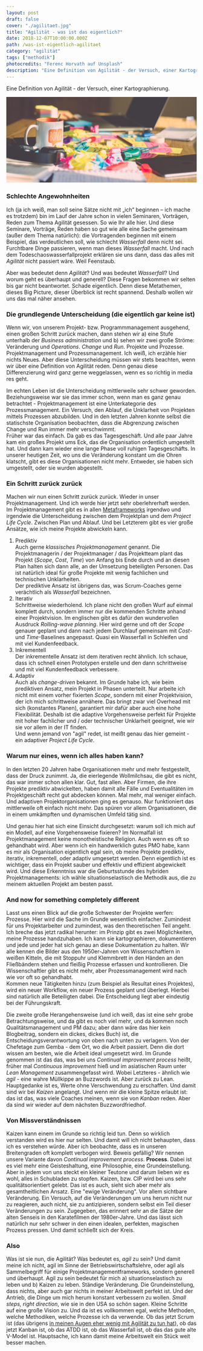 ```yaml
---
layout: post
draft: false
cover: "./agilitaet.jpg"
title: "Agilität - was ist das eigentlich?" 
date: 2018-12-07T10:00:00.000Z
path: /was-ist-eigentlich-agilitaet
category: "agilität"
tags: ["methodik"]
photocredits: "Ferenc Horvath auf Unsplash"
description: "Eine Definition von Agilität - der Versuch, einer Kartographierung."
---
```


Eine Definition von Agilität - der Versuch, einer Kartographierung.

![Was ist Agilität](./agilitaet.jpg)

### Schlechte Angewohnheiten

Ich (ja ich weiß, man soll seine Sätze nicht mit „ich“ beginnen – ich mache es trotzdem) bin im Lauf der Jahre schon in vielen Seminaren, Vorträgen, Reden zum Thema Agilität gesessen. So wie Ihr alle hier. Und diese Seminare, Vorträge, Reden haben so gut wie alle eine Sache gemeinsam (außer dem Thema natürlich): die Vortragenden beginnen mit einem Beispiel, das verdeutlichen soll, wie schlecht _Wasserfall_ denn nicht sei. Furchtbare Dinge passieren, wenn man dieses _Wasserfall_ macht. Und nach dem Todeschaoswasserfallprojekt erklären sie uns dann, dass das alles mit _Agilität_ nicht passiert wäre. Weil Feenstaub.

Aber was bedeutet denn _Agilität_? Und was bedeutet _Wasserfall_? Und worum geht es überhaupt und generell? Diese Fragen bekommen wir selten bis gar nicht beantwortet. Schade eigentlich. Denn diese Metathemen, dieses Big Picture, dieser Überblick ist recht spannend. Deshalb wollen wir uns das mal näher ansehen.

### Die grundlegende Unterscheidung (die eigentlich gar keine ist)

Wenn wir, von unserem Projekt- bzw. Programmmanagement ausgehend, einen großen Schritt zurück machen, dann stehen wir a) eine Stufe unterhalb der _Business administration_ und b) sehen wir zwei große Ströme: Veränderung und _Operations_. _Change_ und _Run_. Projekte und Prozesse. Projektmanagement und Prozessmanagement. Ich weiß, ich erzähle hier nichts Neues. Aber diese Unterscheidung müssen wir stets beachten, wenn wir über eine Definition von Agilität reden. Denn genau diese Differenzierung wird ganz gerne weggelassen, wenn es so richtig in media res geht.

Im echten Leben ist die Unterscheidung mittlerweile sehr schwer geworden. Beziehungsweise war sie das immer schon, wenn man es ganz genau betrachtet - Projektmanagement ist eine Unterkategorie des Prozessmanagement. Ein Versuch, den Ablauf, die Unklarheit von Projekten mittels Prozessen abzubilden. Und in den letzten Jahren konnte selbst die statischste Organisation beobachten, dass die Abgrenzung zwischen Change und Run immer mehr verschwimmt.  
Früher war das einfach. Da gab es das Tagesgeschäft. Und alle paar Jahre kam ein großes Projekt ums Eck, das die Organisation ordentlich umgestellt hat. Und dann kam wieder eine lange Phase voll ruhigen Tagesgeschäfts. In unserer heutigen Zeit, wo uns die Veränderung konstant um die Ohren klatscht, gibt es diese Organisationen nicht mehr. Entweder, sie haben sich umgestellt, oder sie wurden abgestellt.

### Ein Schritt zurück zurück

Machen wir nun einen Schritt zurück zurück. Wieder in unser Projektmanagement. Und ich werde hier jetzt sehr oberlehrerhaft werden. Im Projektmanagement gibt es in allen [Metaframeworks](/modernes-projektmanagement) irgendwo und irgendwie die Unterscheidung zwischen dem Projektplan und dem _Project Life Cycle_. Zwischen Plan und Ablauf. Und bei Letzterem gibt es vier große Ansätze, wie ich meine Projekte abwickeln kann.

1. Prediktiv  
Auch gerne _klassisches Projektmanagement_ genannt. Die Projektmanagerin / der Projektmanager / das Projektteam plant das Projekt (_Scope_, _Cost_, _Time_) von Anfang bis Ende durch und an diesen Plan halten sich dann alle, an der Umsetzung beteiligten Personen. Das ist natürlich ideal für große Projekte mit wenig fachlichen und technischen Unklarheiten.  
Der prediktive Ansatz ist übrigens das, was Scrum-Coaches gerne verächtlich als _Wasserfall_ bezeichnen.
2. Iterativ  
Schrittweise wiederholend. Ich plane nicht den großen Wurf auf einmal komplett durch, sondern immer nur die kommenden Schritte anhand einer Projektvision. Im englischen gibt es dafür den wundervollen Ausdruck _Rolling-wave planning_. Hier wird gerne und oft der _Scope_ genauer geplant und dann nach jedem Durchlauf gemeinsam mit _Cost_- und _Time_-Baselines angepasst. Quasi ein Wasserfall in Schleifen und mit viel Kundenfeedback.
3. Inkrementell  
Der inkrementelle Ansatz ist dem iterativen recht ähnlich. Ich schaue, dass ich schnell einen Prototypen erstelle und den dann schrittweise und mit viel Kundenfeedback verbessere.
4. Adaptiv  
Auch als _change-driven_ bekannt. Im Grunde habe ich, wie beim prediktiven Ansatz, mein Projekt in Phasen unterteilt. Nur arbeite ich nicht mit einem vorher fixierten _Scope_, sondern mit einer Projektvision, der ich mich schrittweise annähere. Das bringt zwar viel Overhead mit sich (konstantes Planen), garantiert mir dafür aber auch eine hohe Flexibilität. Deshalb ist die adaptive Vorgehensweise perfekt für Projekte mit hoher fachlicher und / oder technischer Unklarheit geeignet, wie wir sie vor allem in der IT finden.  
Und wenn jemand von "agil" redet, ist meißt genau das hier gemeint - ein adaptiver _Project Life Cycle_.

### Warum nur eines, wenn ich alles haben kann?

In den letzten 20 Jahren habe  Organisationen mehr und mehr festgestellt, dass der Druck zunimmt. Ja, die eierlegende Wollmilchsau, die gibt es nicht, das war immer schon allen klar. Gut, fast allen. Aber Firmen, die ihre Projekte prediktiv abwickelten, haben damit alle Fälle und Eventualitäten im Projektgeschäft recht gut abdecken können. Mal mehr, mal weniger einfach. Und adaptiven Projektorganisationen ging es genauso. Nur funktioniert das mittlerweile oft einfach nicht mehr. Das spüren vor allem Organisationen, die in einem umkämpften und dynamischen Umfeld tätig sind.

Und genau hier hat sich eine Einsicht durchgesetzt: warum soll ich mich auf ein Modell, auf eine Vorgehensweise fixieren? Im Normalfall ist Projektmanagement keine monotheistische Religion. Auch wenn es oft so gehandhabt wird. Aber wenn ich ein handwerklich gutes PMO habe, kann es mir als Organisation eigentlich egal sein, ob meine Projekte prediktiv, iterativ, inkrementell, oder adaptiv umgesetzt werden. Denn eigentlich ist es wichtiger, dass ein Projekt sauber und effektiv und effizient abgewickelt wird. Und diese Erkenntniss war die Geburtsstunde des hybriden Projektmanagements: ich wähle situationselastisch die Methodik aus, die zu meinem aktuellen Projekt am besten passt.

### And now for something completely different

Lasst uns einen Blick auf die große Schwester der Projekte werfen: Prozesse. Hier wird die Sache im Grunde wesentlich einfacher. Zumindest für uns Projektarbeiter und zumindest, was den theoretischen Teil angeht. Ich breche das jetzt radikal herunter: im Prinzip gibt es zwei Möglichkeiten, meine Prozesse handzuhaben. Ich kann sie kartographieren, dokumentieren und jede und jeder hat sich genau an diese Dokumentation zu halten. Wir alle kennen die Bilder aus den 1950er-Jahren von Wissenschaftlern in weißen Kitteln, die mit Stoppuhr und Klemmbrett in den Händen an den Fließbändern stehen und fleißig Prozesse erfassen und kontrollieren. Die Wissenschaftler gibt es nicht mehr, aber Prozessmanagement wird nach wie vor oft so gehandhabt.  
Kommen neue Tätigkeiten hinzu (zum Beispiel als Resultat eines Projektes), wird ein neuer Workflow, ein neuer Prozess geplant und überlegt. Hierbei sind natürlich alle Beteiligten dabei. Die Entscheidung liegt aber eindeutig bei der Führungskraft.

Die zweite große Herangehensweise (und ich weiß, das ist eine sehr grobe Betrachtungsweise, und da gibt es noch viel mehr, und da kommen noch Qualitätsmanagement und PM dazu; aber dann wäre das hier kein Blogbeitrag, sondern ein dickes, dickes Buch) ist, die Entscheidungsverantwortung von oben nach unten zu verlagern. Von der Chefetage zum Gemba - dem Ort, wo die Arbeit passiert. Denn die dort wissen am besten, wie die Arbeit ideal umgesetzt wird. Im Grunde genommen ist das das, was bei uns _Continual improvement process_ heißt, früher mal _Continuous improvement_ hieß und im asiatischen Raum unter _Lean Management_ zusammengefasst wird. Wobei Letzteres - ähnlich wie _agil_ - eine wahre Müllkippe an Buzzwords ist. Aber zurück zu Lean. Hauptgedanke ist es, Werte ohne Verschwendung zu erschaffen. Und damit sind wir bei _Kaizen_ angelangt. Und wenn mir die kleine Spitze erlaubt ist: das ist das, was viele Coaches meinen, wenn sie von _Kanban_ reden. Aber da sind wir wieder auf dem nächsten Buzzwordfriedhof.

### Von Missverständnissen

Kaizen kann einem im Grunde so richtig leid tun. Denn so wirklich verstanden wird es hier nur selten. Und damit will ich nicht behaupten, dass ich es verstehen würde. Aber ich beobachte, dass es in unseren Breitengraden oft komplett verbogen wird. Beweis gefällig? Wir nennen unsere Variante davon _Continual improvement process_. **Process**. Dabei ist es viel mehr eine Geisteshaltung, eine Philosophie, eine Grundeinstellung. Aber in jedem von uns steckt ein kleiner Teutone und darum lieben wir es wohl, alles in Schubladen zu stopfen. Kaizen, bzw. CIP wird bei uns sehr qualitätsorientiert gelebt. Das ist es auch, sieht sich aber mehr als gesamtheitlichen Ansatz. Eine "ewige Veränderung". Vor allem sichtbare Veränderung. Ein Versuch, auf die Veränderungen um uns herum nicht nur zu reagieren, auch nicht, sie zu antizipieren, sondern selbst ein Teil dieser Veränderungen zu sein. Zugegeben, das erinnert sehr an die Sätze der alten Senseis in den Karatefilmen der 1980er-Jahre. Und das lässt sich natürlich nur sehr schwer in den einen idealen, perfekten, magischen Prozess pressen. Und damit schließt sich der Kreis.

### Also

Was ist sie nun, die Agilität? Was bedeutet es, _agil_ zu sein? Und damit meine ich nicht, agil im Sinne der Betriebswirtschaftslehre, oder agil als Sammelbegriff für einige Projektmanagementframeworks, sondern generell und überhaupt. Agil zu sein bedeutet für mich a) situationselastisch zu leben und b) Kaizen zu leben. Ständige Veränderung. Die Grundeinstellung, dass nichts, aber auch gar nichts in meiner Arbeitswelt perfekt ist. Und der Antrieb, die Dinge um mich herum konstant verbessern zu wollen. _Small steps, right direction_, wie sie in den USA so schön sagen. Kleine Schritte auf eine große Vision zu. Und da ist es vollkommen egal, welche Methoden, welche Methodiken, welche Prozesse ich da verwende. Ob das jetzt Scrum ist (das übrigens [in meinen Augen eher wenig mit Agilität zu tun hat](ist-scrum-tot)), ob das jetzt Kanban ist, ob das ATDD ist, ob das Wasserfall ist, ob das das gute alte V-Model ist. Hauptsache, ich kann damit meine Arbeitswelt ein Stück weit besser machen.
